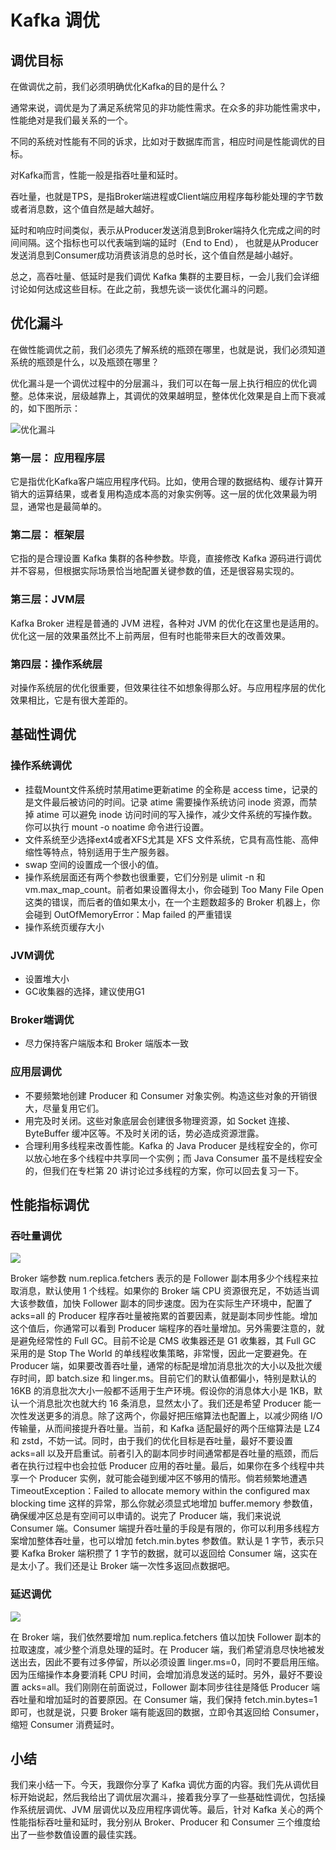 # Kafka 调优
## 调优目标
在做调优之前，我们必须明确优化Kafka的目的是什么？

通常来说，调优是为了满足系统常见的非功能性需求。在众多的非功能性需求中，性能绝对是我们最关系的一个。

不同的系统对性能有不同的诉求，比如对于数据库而言，相应时间是性能调优的目标。

对Kafka而言，性能一般是指吞吐量和延时。

吞吐量，也就是TPS，是指Broker端进程或Client端应用程序每秒能处理的字节数或者消息数，这个值自然是越大越好。

延时和响应时间类似，表示从Producer发送消息到Broker端持久化完成之间的时间间隔。这个指标也可以代表端到端的延时（End to End），
也就是从Producer发送消息到Consumer成功消费该消息的总时长，这个值自然是越小越好。

总之，高吞吐量、低延时是我们调优 Kafka 集群的主要目标，一会儿我们会详细讨论如何达成这些目标。在此之前，我想先谈一谈优化漏斗的问题。

## 优化漏斗
在做性能调优之前，我们必须先了解系统的瓶颈在哪里，也就是说，我们必须知道系统的瓶颈是什么，以及瓶颈在哪里？


优化漏斗是一个调优过程中的分层漏斗，我们可以在每一层上执行相应的优化调整。总体来说，层级越靠上，其调优的效果越明显，整体优化效果是自上而下衰减的，如下图所示：

![优化漏斗](https://static001.geekbang.org/resource/image/94/59/94486dc0eb55b68855478ef7e5709359.png?wh=1950*1248)

### 第一层： 应用程序层
它是指优化Kafka客户端应用程序代码。比如，使用合理的数据结构、缓存计算开销大的运算结果，或者复用构造成本高的对象实例等。这一层的优化效果最为明显，通常也是最简单的。

### 第二层： 框架层
它指的是合理设置 Kafka 集群的各种参数。毕竟，直接修改 Kafka 源码进行调优并不容易，但根据实际场景恰当地配置关键参数的值，还是很容易实现的。

### 第三层：JVM层

Kafka Broker 进程是普通的 JVM 进程，各种对 JVM 的优化在这里也是适用的。优化这一层的效果虽然比不上前两层，但有时也能带来巨大的改善效果。

### 第四层：操作系统层

对操作系统层的优化很重要，但效果往往不如想象得那么好。与应用程序层的优化效果相比，它是有很大差距的。

## 基础性调优

### 操作系统调优
- 挂载Mount文件系统时禁用atime更新atime 的全称是 access time，记录的是文件最后被访问的时间。记录 atime 需要操作系统访问 inode 资源，而禁掉 atime 可以避免 inode 访问时间的写入操作，减少文件系统的写操作数。你可以执行 mount -o noatime 命令进行设置。
- 文件系统至少选择ext4或者XFS尤其是 XFS 文件系统，它具有高性能、高伸缩性等特点，特别适用于生产服务器。
- swap 空间的设置成一个很小的值。
- 操作系统层面还有两个参数也很重要，它们分别是 ulimit -n 和 vm.max_map_count。前者如果设置得太小，你会碰到 Too Many File Open 这类的错误，而后者的值如果太小，在一个主题数超多的 Broker 机器上，你会碰到 OutOfMemoryError：Map failed 的严重错误
- 操作系统页缓存大小

### JVM调优
- 设置堆大小
- GC收集器的选择，建议使用G1

### Broker端调优
- 尽力保持客户端版本和 Broker 端版本一致

### 应用层调优
- 不要频繁地创建 Producer 和 Consumer 对象实例。构造这些对象的开销很大，尽量复用它们。
- 用完及时关闭。这些对象底层会创建很多物理资源，如 Socket 连接、ByteBuffer 缓冲区等。不及时关闭的话，势必造成资源泄露。
- 合理利用多线程来改善性能。Kafka 的 Java Producer 是线程安全的，你可以放心地在多个线程中共享同一个实例；而 Java Consumer 虽不是线程安全的，但我们在专栏第 20 讲讨论过多线程的方案，你可以回去复习一下。

## 性能指标调优

### 吞吐量调优
![](https://static001.geekbang.org/resource/image/7a/cb/7aec00207dc149bd804d20df6e3b9ccb.jpg?wh=1713*1983)

Broker 端参数 num.replica.fetchers 表示的是 Follower 副本用多少个线程来拉取消息，默认使用 1 个线程。如果你的 Broker 端 CPU 资源很充足，不妨适当调大该参数值，加快 Follower 副本的同步速度。因为在实际生产环境中，配置了 acks=all 的 Producer 程序吞吐量被拖累的首要因素，就是副本同步性能。增加这个值后，你通常可以看到 Producer 端程序的吞吐量增加。另外需要注意的，就是避免经常性的 Full GC。目前不论是 CMS 收集器还是 G1 收集器，其 Full GC 采用的是 Stop The World 的单线程收集策略，非常慢，因此一定要避免。在 Producer 端，如果要改善吞吐量，通常的标配是增加消息批次的大小以及批次缓存时间，即 batch.size 和 linger.ms。目前它们的默认值都偏小，特别是默认的 16KB 的消息批次大小一般都不适用于生产环境。假设你的消息体大小是 1KB，默认一个消息批次也就大约 16 条消息，显然太小了。我们还是希望 Producer 能一次性发送更多的消息。除了这两个，你最好把压缩算法也配置上，以减少网络 I/O 传输量，从而间接提升吞吐量。当前，和 Kafka 适配最好的两个压缩算法是 LZ4 和 zstd，不妨一试。同时，由于我们的优化目标是吞吐量，最好不要设置 acks=all 以及开启重试。前者引入的副本同步时间通常都是吞吐量的瓶颈，而后者在执行过程中也会拉低 Producer 应用的吞吐量。最后，如果你在多个线程中共享一个 Producer 实例，就可能会碰到缓冲区不够用的情形。倘若频繁地遭遇 TimeoutException：Failed to allocate memory within the configured max blocking time 这样的异常，那么你就必须显式地增加 buffer.memory 参数值，确保缓冲区总是有空间可以申请的。说完了 Producer 端，我们来说说 Consumer 端。Consumer 端提升吞吐量的手段是有限的，你可以利用多线程方案增加整体吞吐量，也可以增加 fetch.min.bytes 参数值。默认是 1 字节，表示只要 Kafka Broker 端积攒了 1 字节的数据，就可以返回给 Consumer 端，这实在是太小了。我们还是让 Broker 端一次性多返回点数据吧。

### 延迟调优
![](https://static001.geekbang.org/resource/image/26/3a/2688329a0614601fed497f3858c98e3a.jpg?wh=1803*1083)

在 Broker 端，我们依然要增加 num.replica.fetchers 值以加快 Follower 副本的拉取速度，减少整个消息处理的延时。在 Producer 端，我们希望消息尽快地被发送出去，因此不要有过多停留，所以必须设置 linger.ms=0，同时不要启用压缩。因为压缩操作本身要消耗 CPU 时间，会增加消息发送的延时。另外，最好不要设置 acks=all。我们刚刚在前面说过，Follower 副本同步往往是降低 Producer 端吞吐量和增加延时的首要原因。在 Consumer 端，我们保持 fetch.min.bytes=1 即可，也就是说，只要 Broker 端有能返回的数据，立即令其返回给 Consumer，缩短 Consumer 消费延时。

## 小结
我们来小结一下。今天，我跟你分享了 Kafka 调优方面的内容。我们先从调优目标开始说起，然后我给出了调优层次漏斗，接着我分享了一些基础性调优，包括操作系统层调优、JVM 层调优以及应用程序调优等。最后，针对 Kafka 关心的两个性能指标吞吐量和延时，我分别从 Broker、Producer 和 Consumer 三个维度给出了一些参数值设置的最佳实践。
